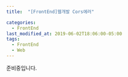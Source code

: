 ```yaml
---
title:  "[FrontEnd]웹개발 Cors에러"

categories:
  - FrontEnd
last_modified_at: 2019-06-02T18:06:00-05:00
tags:
  - FrontEnd
  - Web
---
```


준비중입니다.
